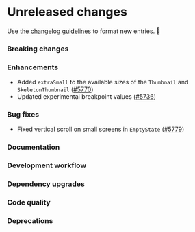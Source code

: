 # Unreleased changes

Use [the changelog guidelines](/documentation/Versioning%20and%20changelog.md) to format new entries. 💜

### Breaking changes

### Enhancements

- Added `extraSmall` to the available sizes of the `Thumbnail` and `SkeletonThumbnail` ([#5770](https://github.com/Shopify/polaris/pull/5770))
- Updated experimental breakpoint values ([#5736](https://github.com/Shopify/polaris/pull/5736))

### Bug fixes

- Fixed vertical scroll on small screens in `EmptyState` ([#5779](https://github.com/Shopify/polaris/pull/5779))

### Documentation

### Development workflow

### Dependency upgrades

### Code quality

### Deprecations
